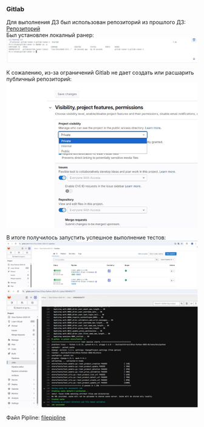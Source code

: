 ### Gitlab

Для выполнения ДЗ был использован репозиторий из прошлого ДЗ: [Репозиторий](https://github.com/H1trec/OTUS-Python-2025-01_CICD)   
Был установлен локалный ранер:   
![runner](https://github.com/H1trec/OTUS-Python-2025-01/blob/main/HW_13/docker.JPG?raw=true)

К сожалению, из-за ограничений Gitlab не дает создать или расшарить публичный репозиторий:   
![runner](https://github.com/H1trec/OTUS-Python-2025-01/blob/main/HW_13/typerep.JPG?raw=true)

В итоге получилось запустить успешное выполнение тестов:
![pipline](https://github.com/H1trec/OTUS-Python-2025-01/blob/main/HW_13/pipline.JPG?raw=true)
![job](https://github.com/H1trec/OTUS-Python-2025-01/blob/main/HW_13/job.JPG?raw=true)

Файл Pipline: [filepipline](gitlab-ci.yml)
